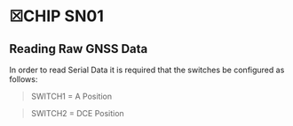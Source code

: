 # ☒CHIP SN01

## Reading Raw GNSS Data
In order to read Serial Data it is required that the switches be configured as follows:

> SWITCH1 = A Position

> SWITCH2 = DCE Position


